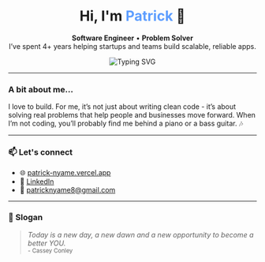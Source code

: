 <h1 align="center">Hi, I'm <span style="color:#5e9eff;">Patrick</span> 👋</h1>

<p align="center">
  <strong>Software Engineer</strong> • <strong>Problem Solver</strong><br/>
  I’ve spent 4+ years helping startups and teams build scalable, reliable apps.
</p>

<p align="center">
  <img src="https://readme-typing-svg.demolab.com?font=Fira+Code&weight=500&size=22&pause=1000&color=5E9EFF&center=true&vCenter=true&width=435&lines=I+Build.Solve.Automate.Innovate" alt="Typing SVG" />
</p>

---

### A bit about me...

I love to build. For me, it’s not just about writing clean code - it’s about solving real problems that help people and businesses move forward.
When I’m not coding, you’ll probably find me behind a piano or a bass guitar. 🎶

---

### 📫 Let's connect

- 🌐 [patrick-nyame.vercel.app](https://patrick-nyame.vercel.app)
- 💼 [LinkedIn](https://linkedin.com/in/patrick-nyame-0251a8171)
- 📧 [patricknyame8@gmail.com](mailto:patricknyame8@gmail.com)

---

### 🎯 Slogan

> *Today is a new day, a new dawn and a new opportunity to become a better YOU.*  
> <sub>- Cassey Conley</sub>
